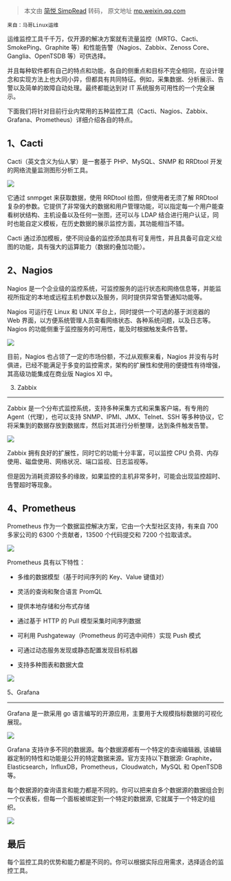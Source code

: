 > 本文由 [简悦 SimpRead](http://ksria.com/simpread/) 转码， 原文地址 [mp.weixin.qq.com](https://mp.weixin.qq.com/s?__biz=MjM5NzU0MzU0Nw==&mid=2651398336&idx=8&sn=aa1741a7cd2481e94c98049daf3f6bba&chksm=bd25ebd48a5262c269084f93b4a553fa64a6b22161fba581ce6919246d5a85b9c9e58beb7366&mpshare=1&scene=1&srcid=07088Z6Zlr0Gtbsl6D77wSHv&sharer_sharetime=1625740387053&sharer_shareid=7fece245937ac96f04f0fb8e1311fff1#rd)

```
来自：马哥Linux运维

```

运维监控工具千千万，仅开源的解决方案就有流量监控（MRTG、Cacti、SmokePing、Graphite 等）和性能告警（Nagios、Zabbix、Zenoss Core、Ganglia、OpenTSDB 等）可供选择。

并且每种软件都有自己的特点和功能，各自的侧重点和目标不完全相同，在设计理念和实现方法上也大同小异，但都具有共同特征。例如，采集数据、分析展示、告警以及简单的故障自动处理。最终都能达到对 IT 系统服务可用性的一个完全展示。

下面我们将针对目前行业内常用的五种监控工具（Cacti、Nagios、Zabbix、Grafana、Prometheus）详细介绍各自的特点。

1、Cacti
-------

Cacti（英文含义为仙人掌）是一套基于 PHP、MySQL、SNMP 和 RRDtool 开发的网络流量监测图形分析工具。

![](https://mmbiz.qpic.cn/mmbiz_png/QFzRdz9libEZ715KcTOnLj8ZYXfteDcmIZKo1zxBJMyQ2piaxic5QvObNfs4We7K9lTfXf2pIY5HFVFbN9hlm8Sgw/640?wx_fmt=png)

它通过 snmpget 来获取数据，使用 RRDtool 绘图，但使用者无须了解 RRDtool 复杂的参数。它提供了非常强大的数据和用户管理功能，可以指定每一个用户能查看树状结构、主机设备以及任何一张图，还可以与 LDAP 结合进行用户认证，同时也能自定义模板，在历史数据的展示监控方面，其功能相当不错。  

Cacti 通过添加模板，使不同设备的监控添加具有可复用性，并且具备可自定义绘图的功能，具有强大的运算能力（数据的叠加功能）。

2、Nagios
--------

Nagios 是一个企业级的监控系统，可监控服务的运行状态和网络信息等，并能监视所指定的本地或远程主机参数以及服务，同时提供异常告警通知功能等。

Nagios 可运行在 Linux 和 UNIX 平台上，同时提供一个可选的基于浏览器的 Web 界面，以方便系统管理人员查看网络状态、各种系统问题，以及日志等。Nagios 的功能侧重于监控服务的可用性，能及时根据触发条件告警。

![](https://mmbiz.qpic.cn/mmbiz_png/QFzRdz9libEZ715KcTOnLj8ZYXfteDcmIVLGmVQIBhnlrjOMgPGpicU6qMRdodCcKRxiadp2e7YE6YoSpCk7wUL1w/640?wx_fmt=png)

目前，Nagios 也占领了一定的市场份额，不过从观察来看，Nagios 并没有与时俱进，已经不能满足于多变的监控需求，架构的扩展性和使用的便捷性有待增强，其高级功能集成在商业版 Nagios XI 中。

3. Zabbix
---------

Zabbix 是一个分布式监控系统，支持多种采集方式和采集客户端，有专用的 Agent（代理），也可以支持 SNMP、IPMI、JMX、Telnet、SSH 等多种协议，它将采集到的数据存放到数据库，然后对其进行分析整理，达到条件触发告警。

![](https://mmbiz.qpic.cn/mmbiz_png/tuSaKc6SfPrK8RdBhGfj9nREmwv4kUCmzN5t5OVkibKxJ9D1yc6TH9qWKwe8KWL0VuyRfwUbTwJ2nwUiambdfxaA/640?wx_fmt=png)

Zabbix 拥有良好的扩展性，同时它的功能十分丰富，可以监控 CPU 负荷、内存使用、磁盘使用、网络状况、端口监视、日志监视等。

但是因为消耗资源较多的缘故，如果监控的主机非常多时，可能会出现监控超时、告警超时等现象。

4、Prometheus
------------

Prometheus 作为一个数据监控解决方案，它由一个大型社区支持，有来自 700 多家公司的 6300 个贡献者，13500 个代码提交和 7200 个拉取请求。

![](https://mmbiz.qpic.cn/mmbiz_png/tuSaKc6SfPrK8RdBhGfj9nREmwv4kUCm9xOks9cDESkG29xwOnnXiaTD9mJKwHflfktWXK8PItV3Dkmhaub5H5g/640?wx_fmt=png)

Prometheus 具有以下特性：

*   多维的数据模型（基于时间序列的 Key、Value 键值对）
    
*   灵活的查询和聚合语言 PromQL
    
*   提供本地存储和分布式存储
    
*   通过基于 HTTP 的 Pull 模型采集时间序列数据
    
*   可利用 Pushgateway（Prometheus 的可选中间件）实现 Push 模式
    
*   可通过动态服务发现或静态配置发现目标机器
    
*   支持多种图表和数据大盘
    

![](https://mmbiz.qpic.cn/mmbiz_png/QFzRdz9libEZ715KcTOnLj8ZYXfteDcmIqia992KDhKkk8crlofXBt3GkBzKOQYYTtwbt6zOj5ZZqAiaYZLaWZp6w/640?wx_fmt=png)

5、Grafana  

------------

Grafana 是一款采用 go 语言编写的开源应用，主要用于大规模指标数据的可视化展现。

![](https://mmbiz.qpic.cn/mmbiz_png/QFzRdz9libEZ715KcTOnLj8ZYXfteDcmIiadeFMNHllvNfvOfNLrC2DFibS6210U0ac208wGqQJowJ7Rd4cft3SjQ/640?wx_fmt=png)

Grafana 支持许多不同的数据源。每个数据源都有一个特定的查询编辑器, 该编辑器定制的特性和功能是公开的特定数据来源。官方支持以下数据源: Graphite，Elasticsearch，InfluxDB，Prometheus，Cloudwatch，MySQL 和 OpenTSDB 等。  

每个数据源的查询语言和能力都是不同的。你可以把来自多个数据源的数据组合到一个仪表板，但每一个面板被绑定到一个特定的数据源, 它就属于一个特定的组织。

![](https://mmbiz.qpic.cn/mmbiz_png/tuSaKc6SfPrK8RdBhGfj9nREmwv4kUCmRymHgfibLYTJLLGIGXTBky7tvvcg3L3CZDnv8VDtTtBhDXHibvSOf6ug/640?wx_fmt=png)

最后
--

每个监控工具的优势和能力都是不同的。你可以根据实际应用需求，选择适合的监控工具。